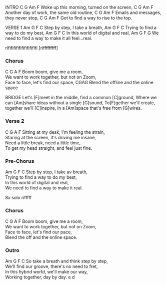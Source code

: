 INTRO
C         G        Am      F
Woke up this morning, turned on the screen,
C         G        Am      F
Another day of work, the same old routine,
C         G        Am      F
Emails and messages, they never stop,
C         G        Am      F
Got to find a way to rise to the top.

VERSE 1
Am        G        F      C
Step by step, I take a breath,
Am        G        F      C
Trying to find a way to do my best,
Am        G        F      C
In this world of digital and real,
Am        G        F      G
We need to find a way to make it all feel...real.

rifififififififififififi
[rifffffffff]
### **Chorus**
C G A F
Boom boom, give me a room,  
We want to work together, but not on Zoom,  
Face to face, let's find our space,
CGAG
Blend the offline and the online space

BRIDGE
Let's [F]meet in the middle, find a common [C]ground,
Where we can [Am]share ideas without a single [G]sound,
To[F]gether we'll create, together we'll [C]inspire,
In a [Am]space that's free from [G]wires.


### **Verse 2**
C G A F
Sitting at my desk, I'm feeling the strain,  
Staring at the screen, it's driving me insane,  
Need a little break, need a little time,  
To get my head straight, and feel just fine.

### **Pre-Chorus**
Am        G        F      C
Step by step, I take av breath,  
Trying to find a way to do my best,  
In this world of digital and real,  
We need to find a way to make it real.

8x
 solo    rifffff
### **Chorus**
C G A F
Boom boom, give me a room,  
We want to work together, but not on Zoom,  
Face to face, let's find our pace,  
Blend the off and the online space.

### **Outro**
Am        G        F      C
So take a breath and think step by step,  
We'll find our groove, there's no need to fret,  
In this hybrid world, we'll make our way,  
Working together, day by day.
				 e     d 